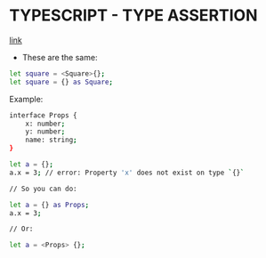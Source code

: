# TYPESCRIPT - TYPE ASSERTION

[link](https://stackoverflow.com/questions/38831342/what-does-enclosing-a-class-in-angle-brackets-mean-in-typescript)

* These are the same:

```bash
let square = <Square>{};
let square = {} as Square;
```

Example:

```bash
interface Props {
    x: number;
    y: number;
    name: string;
}

let a = {};
a.x = 3; // error: Property 'x' does not exist on type `{}`

// So you can do:

let a = {} as Props;
a.x = 3;

// Or:

let a = <Props> {};
```
